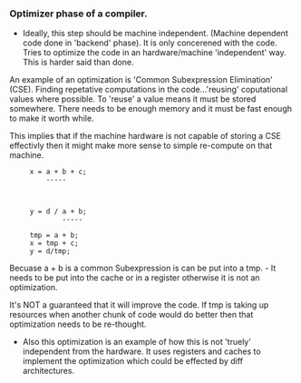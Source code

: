 ### Optimizer phase of a compiler.

- Ideally, this step should be machine independent. (Machine dependent code done in 'backend' phase).
  It is only concerened with the code. Tries to optimize the code in an hardware/machine 'independent' way.
  This is harder said than done.

An example of an optimization is 'Common Subexpression Elimination' (CSE). Finding repetative computations in the code...'reusing' coputational values where possible. To 'reuse' a value means it must be stored somewhere. There needs to be enough memory and it must be fast enough to make it worth while.

This implies that if the machine hardware is not capable of storing a CSE effectivly then it might make more sense to simple re-compute on that machine.

```
     x = a + b + c;
         -----



     y = d / a + b;
             -----

     tmp = a + b;
     x = tmp + c;
     y = d/tmp;
```

Becuase a + b is a common Subexpression is can be put into a tmp. - It needs to be put into the cache or in a register otherwise it is not an optimization.

It's NOT a guaranteed that it will improve the code. If tmp is taking up resources when another
chunk of code would do better then that optimization needs to be re-thought.

- Also this optimization is an example of how this is not 'truely' independent from the hardware.
  It uses registers and caches to implement the optimization which could be effected by diff architectures.
